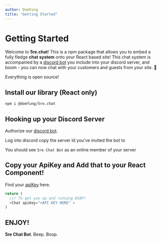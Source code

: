 ```yaml
---
author: DomFung
title: "Getting Started"
---
```


# Getting Started

Welcome to **5re.chat**! This is a npm package that allows you to embed a fully fledge **chat system** onto your React based site! This chat system is accompanied by a [discord bot](https://discord.com) you include into your discord server, and boom - you can now chat with your customers and guests from your site. 🚀

Everything is open source!

## Install our library (React only)

```bash
npm i @domfung/5re.chat
```

## Hooking up your Discord Server

Authorize our [discord bot](https://discord.com).

Log into discord copy the server Id you've invited the bot to

You should see `5re Chat Bot` as an online member of your server

## Copy your ApiKey and Add that to your React Component!

Find your [apiKey](/) here.

```javascript
return (
  /// To get you up and running ASAP! 
  <Chat apiKey="<API KEY HERE" >
)
```

## ENJOY!

**5re Chat Bot**. Beep. Boop.